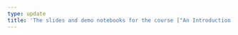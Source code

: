 ```yaml
---
type: update
title: 'The slides and demo notebooks for the course ["An Introduction to Trustworthy Machine Learning"](https://www.i-aida.org/course/an-introduction-to-trustworthy-machine-learning/) are available [here](https://github.com/sisaman/TML).'
---
```

